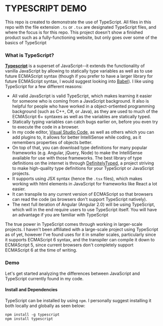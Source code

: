 # TYPESCRIPT DEMO

This repo is created to demonstrate the use of TypeScript.  All files in this repo with the file extension `.ts` or `.tsx` are designated TypeScript files, and where the focus is for this repo.  This project doesn't show a finished product such as a fully-functioning website, but only goes over some of the basics of TypeScript


### What is TypeScript?

**[Typescript](www.typescriptlang.org)** is a superset of JavaScript--it extends the functionality of vanilla JavaScript by allowing to statically type variables as well as to use future ECMAScript syntax (though if you prefer to have a larger library for future ECMAScript syntax, I would suggest looking into [Babel](https://babeljs.io)).  I like using TypeScript for a few different reasons:
  - All valid JavaScript is valid TypeScript, which makes learning it easier for someone who is coming from a JavaScript background.  It also is helpful for people who have worked in a object-ortiented programming background (such as C++, C#, or Java), as they are used to much of the ECMAScript 6+ syntaxes as well as the variables are statically typed.
  - Statically typing variables can catch bugs earlier on, before you even try to execute the code in a browser.
  - In my code editor, [Visual Studio Code](https://code.visualstudio.com), as well as others which you can add plugins to, it allows for better IntelliSense while coding, as it remembers properties of objects better.
  - On top of that, you can download type definitions for many popular frameworks (e.g. Angular, jQuery, Node) to make the IntelliSense available for use with those frameworks.  The best library of type definitions on the internet is through [DefinitelyTyped](http://definitelytyped.org), a project striving to make high-quality type definitions for your TypeScript or JavaScript projects.
  - It supports using JSX syntax (hence the `.tsx` files), which makes working with html elements in JavaScript for frameworks like React a lot easier.
  - It can transpile to any current version of ECMAScript so that browsers can read the code (as browsers don't support TypeScript natively).
  - The next full iteration of Angular (Angular 2.0) will be using TypeScript, which will in the end require users to use TypeScript itself.  You will have an advantage if you are familiar with TypeScript 

The true power in TypeScript comes through working in larger-scale projects.  I haven't been affiliated with a large-scale project using TypeScript as of yet, however I've found uses for it in smaller scales, particularly since it supports ECMAScript 6 syntax, and the transpiler can compile it down to ECMAScript 5, since current browsers don't completely support ECMAScript 6 at the time of writing.

### Demo

Let's get started analyzing the differences between JavaScript and TypeScript currently found in my code.

#### Install and Dependencies

TypeScript can be installed by using `npm`.  I personally suggest installing it both locally and globally as seen below:
```
npm install -g typescript
npm install typescript
```

